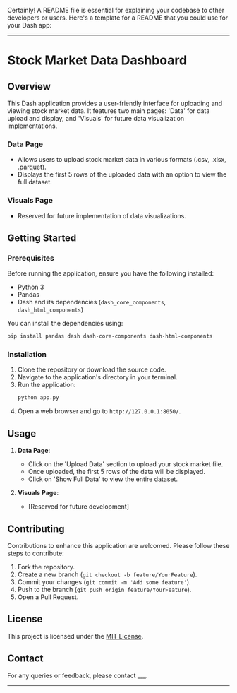 Certainly! A README file is essential for explaining your codebase to other developers or users. Here's a template for a README that you could use for your Dash app:

---

# Stock Market Data Dashboard

## Overview
This Dash application provides a user-friendly interface for uploading and viewing stock market data. It features two main pages: 'Data' for data upload and display, and 'Visuals' for future data visualization implementations.

### Data Page
- Allows users to upload stock market data in various formats (.csv, .xlsx, .parquet).
- Displays the first 5 rows of the uploaded data with an option to view the full dataset.

### Visuals Page
- Reserved for future implementation of data visualizations.

## Getting Started

### Prerequisites
Before running the application, ensure you have the following installed:
- Python 3
- Pandas
- Dash and its dependencies (`dash_core_components`, `dash_html_components`)

You can install the dependencies using:
```bash
pip install pandas dash dash-core-components dash-html-components
```

### Installation
1. Clone the repository or download the source code.
2. Navigate to the application's directory in your terminal.
3. Run the application:
   ```bash
   python app.py
   ```
4. Open a web browser and go to `http://127.0.0.1:8050/`.

## Usage
1. **Data Page**:
   - Click on the 'Upload Data' section to upload your stock market file.
   - Once uploaded, the first 5 rows of the data will be displayed.
   - Click on 'Show Full Data' to view the entire dataset.

2. **Visuals Page**:
   - [Reserved for future development]

## Contributing
Contributions to enhance this application are welcomed. Please follow these steps to contribute:
1. Fork the repository.
2. Create a new branch (`git checkout -b feature/YourFeature`).
3. Commit your changes (`git commit -m 'Add some feature'`).
4. Push to the branch (`git push origin feature/YourFeature`).
5. Open a Pull Request.

## License
This project is licensed under the [MIT License](LICENSE).

## Contact
For any queries or feedback, please contact ___.

---